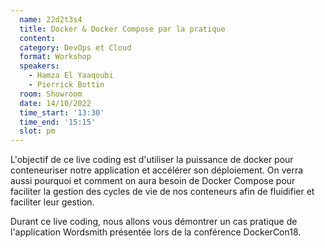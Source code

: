 ```yaml
---
  name: 22d2t3s4
  title: Docker & Docker Compose par la pratique
  content:
  category: DevOps et Cloud
  format: Workshop
  speakers: 
    - Hamza El Yaaqoubi
    - Pierrick Bottin
  room: Showroom
  date: 14/10/2022
  time_start: '13:30'
  time_end: '15:15'
  slot: pm
---
```

L'objectif de ce live coding est d'utiliser la puissance de docker pour conteneuriser notre application et accélérer son déploiement. 
On verra aussi pourquoi et comment on aura besoin de Docker Compose pour faciliter la gestion des cycles de vie de nos conteneurs afin de fluidifier et faciliter leur gestion. 

Durant ce live coding, nous allons vous démontrer un cas pratique de l'application Wordsmith présentée lors de la conférence DockerCon18.